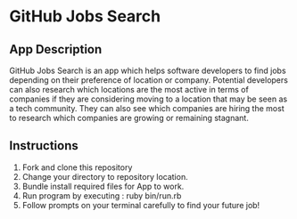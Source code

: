 # GitHub Jobs Search

## App Description

GitHub Jobs Search is an app which helps software developers to find jobs depending on their preference of location or company. Potential developers can also research which locations are the most active in terms of companies if they are considering moving to a location that may be seen as a tech community. They can also see which companies are hiring the most to research which companies are growing or remaining stagnant.

## Instructions

1. Fork and clone this repository
2. Change your directory to repository location.
3. Bundle install required files for App to work.
4. Run program by executing : ruby bin/run.rb
5. Follow prompts on your terminal carefully to find your future job!
